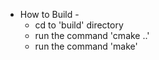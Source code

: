  - How to Build -
   - cd to 'build' directory
   - run the command 'cmake ..'
   - run the command 'make'